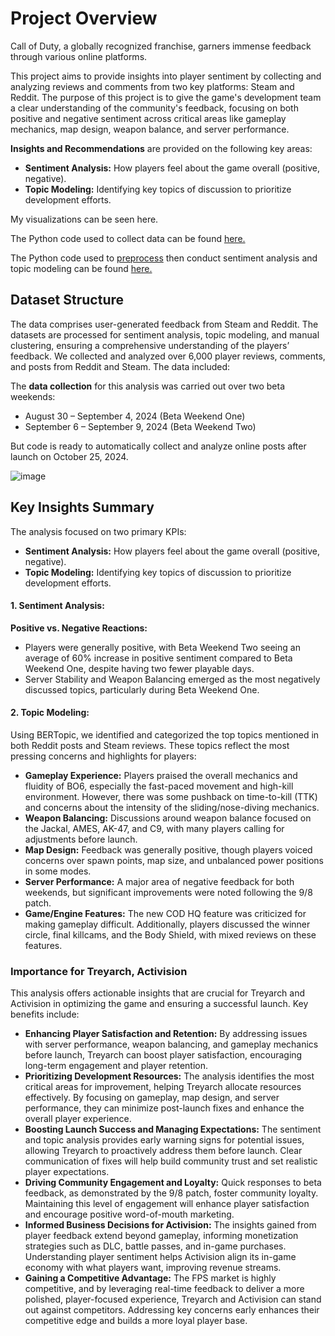 # Project Overview
Call of Duty, a globally recognized franchise, garners immense feedback through various online platforms. 

This project aims to provide insights into player sentiment by collecting and analyzing reviews and comments from two key platforms: Steam and Reddit. The purpose of this project is to give the game's development team a clear understanding of the community's feedback, focusing on both positive and negative sentiment across critical areas like gameplay mechanics, map design, weapon balance, and server performance.

**Insights and Recommendations** are provided on the following key areas:
- **Sentiment Analysis:** How players feel about the game overall (positive, negative).
- **Topic Modeling:** Identifying key topics of discussion to prioritize development efforts.

My visualizations can be seen here.

The Python code used to collect data can be found [here.](https://github.com/Scoldingatom205/Social-Listening-Analysis-COD/blob/main/scripts/extract_data.py)

The Python code used to [preprocess](https://github.com/Scoldingatom205/Social-Listening-Analysis-COD/blob/main/scripts/preprocess_data.py) then conduct sentiment analysis and topic modeling can be found [here.](https://github.com/Scoldingatom205/Social-Listening-Analysis-COD/blob/main/scripts/analysis.py)


## Dataset Structure
The data comprises user-generated feedback from Steam and Reddit. The datasets are processed for sentiment analysis, topic modeling, and manual clustering, ensuring a comprehensive understanding of the players’ feedback. We collected and analyzed over 6,000 player reviews, comments, and posts from Reddit and Steam. The data included:

The **data collection** for this analysis was carried out over two beta weekends:
- August 30 – September 4, 2024 (Beta Weekend One)
- September 6 – September 9, 2024 (Beta Weekend Two)
  
But code is ready to automatically collect and analyze online posts after launch on October 25, 2024.

![image](https://github.com/user-attachments/assets/922f3630-5107-46d9-a49e-84a398514df1)



## Key Insights Summary
The analysis focused on two primary KPIs:
- **Sentiment Analysis:** How players feel about the game overall (positive, negative).
- **Topic Modeling:** Identifying key topics of discussion to prioritize development efforts.

#### 1. Sentiment Analysis:
**Positive vs. Negative Reactions:**
- Players were generally positive, with Beta Weekend Two seeing an average of 60% increase in positive sentiment compared to Beta Weekend One, despite having two fewer playable days.
- Server Stability and Weapon Balancing emerged as the most negatively discussed topics, particularly during Beta Weekend One.

#### 2. Topic Modeling:
Using BERTopic, we identified and categorized the top topics mentioned in both Reddit posts and Steam reviews. These topics reflect the most pressing concerns and highlights for players:

- **Gameplay Experience:** Players praised the overall mechanics and fluidity of BO6, especially the fast-paced movement and high-kill environment. However, there was some pushback on time-to-kill (TTK) and concerns about the intensity of the sliding/nose-diving mechanics.
- **Weapon Balancing:** Discussions around weapon balance focused on the Jackal, AMES, AK-47, and C9, with many players calling for adjustments before launch.
- **Map Design:** Feedback was generally positive, though players voiced concerns over spawn points, map size, and unbalanced power positions in some modes.
- **Server Performance:** A major area of negative feedback for both weekends, but significant improvements were noted following the 9/8 patch.
- **Game/Engine Features:** The new COD HQ feature was criticized for making gameplay difficult. Additionally, players discussed the winner circle, final killcams, and the Body Shield, with mixed reviews on these features.

### Importance for Treyarch, Activision
This analysis offers actionable insights that are crucial for Treyarch and Activision in optimizing the game and ensuring a successful launch. Key benefits include:

- **Enhancing Player Satisfaction and Retention:** By addressing issues with server performance, weapon balancing, and gameplay mechanics before launch, Treyarch can boost player satisfaction, encouraging long-term engagement and player retention.
- **Prioritizing Development Resources:** The analysis identifies the most critical areas for improvement, helping Treyarch allocate resources effectively. By focusing on gameplay, map design, and server performance, they can minimize post-launch fixes and enhance the overall player experience.
- **Boosting Launch Success and Managing Expectations:** The sentiment and topic analysis provides early warning signs for potential issues, allowing Treyarch to proactively address them before launch. Clear communication of fixes will help build community trust and set realistic player expectations.
- **Driving Community Engagement and Loyalty:** Quick responses to beta feedback, as demonstrated by the 9/8 patch, foster community loyalty. Maintaining this level of engagement will enhance player satisfaction and encourage positive word-of-mouth marketing.
- **Informed Business Decisions for Activision:** The insights gained from player feedback extend beyond gameplay, informing monetization strategies such as DLC, battle passes, and in-game purchases. Understanding player sentiment helps Activision align its in-game economy with what players want, improving revenue streams.
- **Gaining a Competitive Advantage:** The FPS market is highly competitive, and by leveraging real-time feedback to deliver a more polished, player-focused experience, Treyarch and Activision can stand out against competitors. Addressing key concerns early enhances their competitive edge and builds a more loyal player base.




